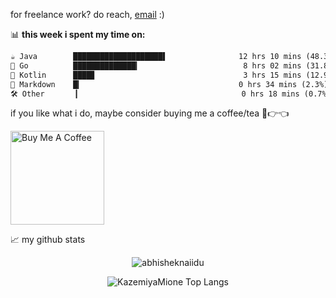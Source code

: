 for freelance work? do reach, [email](BronyaMatrix@outlook.com) :)

📊 **this week i spent my time on:**
<!--START_SECTION:waka-->

```txt
☕ Java        ████████████████████▌                12 hrs 10 mins (48.3%)
🐹 Go          ██████████████▎                       8 hrs 02 mins (31.8%)
🧁 Kotlin      ████▊                                 3 hrs 15 mins (12.9%)
📄 Markdown    █▎                                   0 hrs 34 mins (2.3%)
🛠️ Other       ▎                                    0 hrs 18 mins (0.7%)
```

<!--END_SECTION:waka-->

if you like what i do, maybe consider buying me a coffee/tea 🥺👉👈

<a href="https://www.buymeacoffee.com/KazemiyaMione" target="_blank"><img src="https://cdn.buymeacoffee.com/buttons/v2/default-red.png" alt="Buy Me A Coffee" width="150" ></a>



📈 my github stats

<p align="center">
  <img src="https://github-readme-stats.vercel.app/api?username=KazemiyaMione&show_icons=true&theme=gotham" alt="abhisheknaiidu" />
</p>

<p align="center">
  <!-- 常用语言（黑色主题） -->
  <img src="https://github-readme-stats.vercel.app/api/top-langs/?username=KazemiyaMione&layout=compact&theme=dark" alt="KazemiyaMione Top Langs" />
</p>

